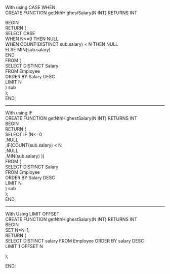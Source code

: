 With using CASE WHEN  <br/>
CREATE FUNCTION getNthHighestSalary(N INT) RETURNS INT<br/>



BEGIN
<br/>
RETURN (
<br/>
SELECT CASE
<br/>
WHEN N<=0 THEN NULL
<br/>
WHEN COUNT(DISTINCT sub.salary) < N THEN NULL
<br/>
ELSE MIN(sub.salary)
<br/>
END
<br/>
FROM (
<br/>
SELECT DISTINCT Salary
<br/>
FROM Employee
<br/>
ORDER BY Salary DESC
<br/>
LIMIT N
<br/>
) sub
<br/>
);
<br/>
END;


---
With using IF
<br/>
CREATE FUNCTION getNthHighestSalary(N INT) RETURNS INT
<br/>
BEGIN
<br/>
RETURN (
<br/>
SELECT IF (N<=0
<br/>
,NULL
<br/>
,IF(COUNT(sub.salary) < N
 <br/>
,NULL
<br/>
,MIN(sub.salary) ))
<br/>
FROM (
<br/>
SELECT DISTINCT Salary
<br/>
FROM Employee
<br/>
ORDER BY Salary DESC
<br/>
LIMIT N
<br/>
) sub
<br/>
);
<br/>
END;

---
With Using LIMIT OFFSET
<br/>
CREATE FUNCTION getNthHighestSalary(N INT) RETURNS INT
<br/>
BEGIN
<br/>
SET N=N-1;
<br/>
RETURN (
<br/>
SELECT DISTINCT salary FROM Employee ORDER BY salary DESC
<br/>
LIMIT 1 OFFSET N

  

);

END;